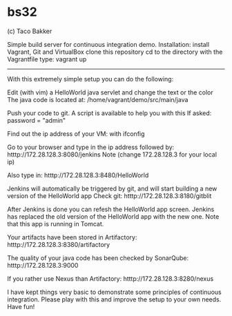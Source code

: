 # bs32
(c) Taco Bakker

Simple build server for continuous integration demo.
Installation:
install Vagrant, Git and VirtualBox
clone this repository
cd to the directory with the Vagrantfile
type: vagrant up

***

With this extremely simple setup you can do the following:

Edit (with vim) a HelloWorld java servlet and change the text or the color
The java code is located at: /home/vagrant/demo/src/main/java

Push your code to git. A script is available to help you with this
If asked:  password = "admin"

Find out the ip address of your VM: with ifconfig

Go to your browser and type in the ip address followed by:
htttp://172.28.128.3:8080/jenkins    Note (change 172.28.128.3 for your local ip)

Also type in:
htttp://172.28.128.3:8480/HelloWorld

Jenkins will automatically be triggered by git, and will start building a new version
of the HelloWorld app
Check git:
htttp://172.28.128.3:8180/gitblit

After Jenkins is done you can refesh the HelloWorld app screen.
Jenkins has replaced the old version of the HelloWorld app with the new one. 
Note that this app is running in Tomcat. 

Your artifacts have been stored in Artifactory:
htttp://172.28.128.3:8380/artifactory

The quality of your java code has been checked by SonarQube:
htttp://172.28.128.3:9000

If you rather use Nexus than Artifactory:
htttp://172.28.128.3:8280/nexus

I have kept things very basic to demonstrate some principles of continuous integration. 
Please play with this and improve the setup to your own needs.
Have fun!